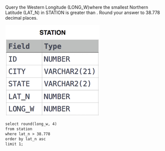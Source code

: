 Query the Western Longitude (LONG_W)where the smallest Northern Latitude (LAT_N) in STATION is greater than . 
Round your answer to 38.778 decimal places.

![img_1.png](img_1.png)


```roomsql
select round(long_w, 4)
from station
where lat_n > 38.778
order by lat_n asc
limit 1;
```
